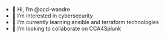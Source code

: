 - 👋 Hi, I’m @ocd-wandre
- 👀 I’m interested in cybersecurity
- 🌱 I’m currently learning ansible and terraform technologies
- 💞️ I’m looking to collaborate on CCA4Splunk

<!---
ocd-wandre/ocd-wandre is a ✨ special ✨ repository because its `README.md` (this file) appears on your GitHub profile.
You can click the Preview link to take a look at your changes.
--->
